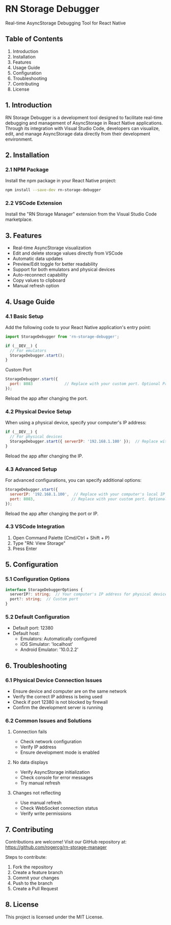 # RN Storage Debugger
Real-time AsyncStorage Debugging Tool for React Native

## Table of Contents
1. Introduction
2. Installation
3. Features
4. Usage Guide
5. Configuration
6. Troubleshooting
7. Contributing
8. License

## 1. Introduction
RN Storage Debugger is a development tool designed to facilitate real-time debugging and management of AsyncStorage in React Native applications. Through its integration with Visual Studio Code, developers can visualize, edit, and manage AsyncStorage data directly from their development environment.

## 2. Installation

### 2.1 NPM Package
Install the npm package in your React Native project:
```bash
npm install --save-dev rn-storage-debugger
```

### 2.2 VSCode Extension
Install the "RN Storage Manager" extension from the Visual Studio Code marketplace.

## 3. Features
- Real-time AsyncStorage visualization
- Edit and delete storage values directly from VSCode
- Automatic data updates
- Preview/Edit toggle for better readability
- Support for both emulators and physical devices
- Auto-reconnect capability
- Copy values to clipboard
- Manual refresh option

## 4. Usage Guide

### 4.1 Basic Setup
Add the following code to your React Native application's entry point:

```javascript
import StorageDebugger from 'rn-storage-debugger';

if (__DEV__) {
  // For emulators
  StorageDebugger.start();
}
```

Custom Port
```javascript
StorageDebugger.start({
  port: 8083              // Replace with your custom port. Optional Property.
});
```
Reload the app after changing the port.

### 4.2 Physical Device Setup
When using a physical device, specify your computer's IP address:

```javascript
if (__DEV__) {
  // For physical devices
  StorageDebugger.start({ serverIP: '192.168.1.100' });  // Replace with your computer's local IP address. Optional Property.
}
```
Reload the app after changing the IP.
### 4.3 Advanced Setup

For advanced configurations, you can specify additional options:

```javascript
StorageDebugger.start({
  serverIP: '192.168.1.100',  // Replace with your computer's local IP address. Optional Property.
  port: 8083,                // Replace with your custom port. Optional Property.
});
```
Reload the app after changing the port or IP.

### 4.3 VSCode Integration
1. Open Command Palette (Cmd/Ctrl + Shift + P)
2. Type "RN: View Storage"
3. Press Enter

## 5. Configuration

### 5.1 Configuration Options
```typescript
interface StorageDebuggerOptions {
  serverIP?: string;  // Your computer's IP address for physical devices
  port?: string;  // Custom port
}
```

### 5.2 Default Configuration
- Default port: 12380
- Default host: 
  - Emulators: Automatically configured
  - iOS Simulator: 'localhost'
  - Android Emulator: '10.0.2.2'

## 6. Troubleshooting

### 6.1 Physical Device Connection Issues
- Ensure device and computer are on the same network
- Verify the correct IP address is being used
- Check if port 12380 is not blocked by firewall
- Confirm the development server is running

### 6.2 Common Issues and Solutions
1. Connection fails
   - Check network configuration
   - Verify IP address
   - Ensure development mode is enabled

2. No data displays
   - Verify AsyncStorage initialization
   - Check console for error messages
   - Try manual refresh

3. Changes not reflecting
   - Use manual refresh
   - Check WebSocket connection status
   - Verify write permissions

## 7. Contributing
Contributions are welcome! Visit our GitHub repository at:
https://github.com/rogercg/rn-storage-manager

Steps to contribute:
1. Fork the repository
2. Create a feature branch
3. Commit your changes
4. Push to the branch
5. Create a Pull Request

## 8. License
This project is licensed under the MIT License.